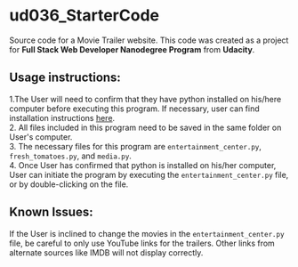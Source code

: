 # ud036_StarterCode
Source code for a Movie Trailer website. This code was created as a project for
**Full Stack Web Developer Nanodegree Program** from **Udacity**.

## Usage instructions:

1.The User will need to confirm that they have python installed on his/here
  computer before executing this program. If necessary, user can find
  installation instructions
  [here](https://wiki.python.org/moin/BeginnersGuide/Download).  
2. All files included in this program need to be saved in the same folder on
  User's computer.  
3. The necessary files for this program are `entertainment_center.py`,
  `fresh_tomatoes.py`, and `media.py`.  
4. Once User has confirmed that python is installed on his/her computer, User
  can initiate the program by executing the `entertainment_center.py` file, or
  by double-clicking on the file.

## Known Issues:
If the User is inclined to change the movies in the `entertainment_center.py`
file, be careful to only use YouTube links for the trailers. Other links from
alternate sources like IMDB will not display correctly. 
